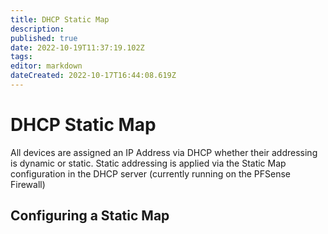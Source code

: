 ```yaml
---
title: DHCP Static Map
description: 
published: true
date: 2022-10-19T11:37:19.102Z
tags: 
editor: markdown
dateCreated: 2022-10-17T16:44:08.619Z
---
```


# DHCP Static Map

All devices are assigned an IP Address via DHCP whether their addressing is dynamic or static. Static addressing is applied via the Static Map configuration in the DHCP server (currently running on the PFSense Firewall)

## Configuring a Static Map
